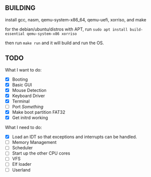 ## BUILDING

install gcc, nasm, qemu-system-x86_64, qemu-uefi, xorriso, and make

for the debian/ubuntu/distros with APT, run ``sudo apt install build-essential qemu-system-x86 xorriso``

then run ``make run`` and it will build and run the OS.

## TODO

What I want to do: 
- [X] Booting 
- [X] Basic GUI 
- [X] Mouse Detection 
- [X] Keyboard Driver
- [X] Terminal
- [ ] Port *Something*
- [X] Make boot partition FAT32
- [X] Get initrd working

What I need to do:
- [X] Load an IDT so that exceptions and interrupts can be handled.
- [ ] Memory Management 
- [ ] Scheduler 
- [ ] Start up the other CPU cores
- [ ] VFS
- [ ] Elf loader
- [ ] Userland